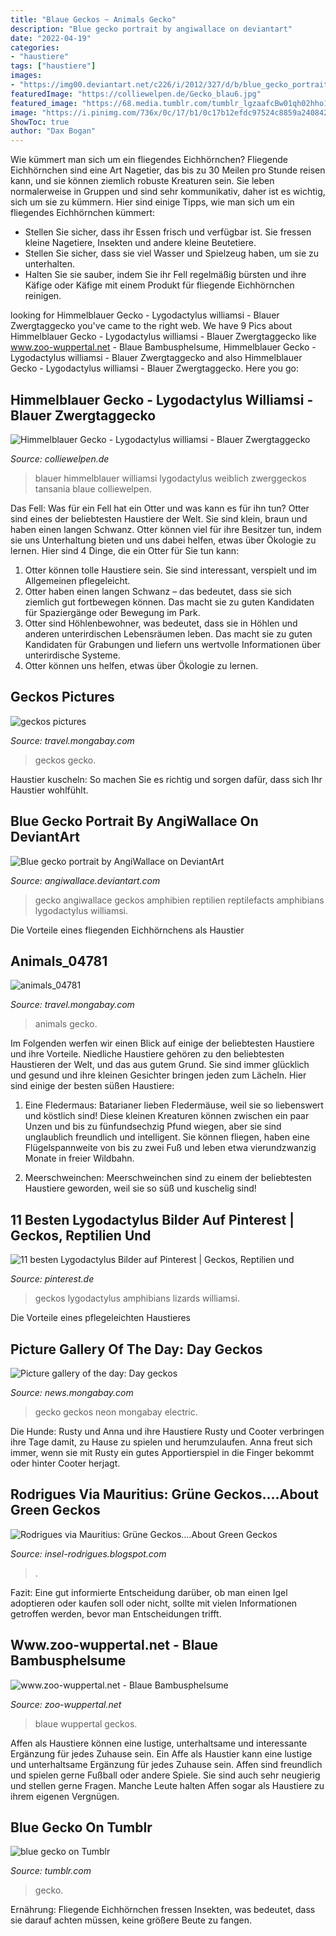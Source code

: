 ```yaml
---
title: "Blaue Geckos ~ Animals Gecko"
description: "Blue gecko portrait by angiwallace on deviantart"
date: "2022-04-19"
categories:
- "haustiere"
tags: ["haustiere"]
images:
- "https://img00.deviantart.net/c226/i/2012/327/d/b/blue_gecko_portrait_by_anginelson-d5lycqi.jpg"
featuredImage: "https://colliewelpen.de/Gecko_blau6.jpg"
featured_image: "https://68.media.tumblr.com/tumblr_lgzaafcBw01qh02hho1_500.jpg"
image: "https://i.pinimg.com/736x/0c/17/b1/0c17b12efdc97524c8859a240842fe0f--yellow-geckos.jpg"
ShowToc: true
author: "Dax Bogan"
---
```



Wie kümmert man sich um ein fliegendes Eichhörnchen?
Fliegende Eichhörnchen sind eine Art Nagetier, das bis zu 30 Meilen pro Stunde reisen kann, und sie können ziemlich robuste Kreaturen sein. Sie leben normalerweise in Gruppen und sind sehr kommunikativ, daher ist es wichtig, sich um sie zu kümmern. Hier sind einige Tipps, wie man sich um ein fliegendes Eichhörnchen kümmert:
- Stellen Sie sicher, dass ihr Essen frisch und verfügbar ist. Sie fressen kleine Nagetiere, Insekten und andere kleine Beutetiere.
- Stellen Sie sicher, dass sie viel Wasser und Spielzeug haben, um sie zu unterhalten.
- Halten Sie sie sauber, indem Sie ihr Fell regelmäßig bürsten und ihre Käfige oder Käfige mit einem Produkt für fliegende Eichhörnchen reinigen.

	

		
looking for Himmelblauer Gecko - Lygodactylus williamsi - Blauer Zwergtaggecko you've came to the right web. We have 9 Pics about Himmelblauer Gecko - Lygodactylus williamsi - Blauer Zwergtaggecko like www.zoo-wuppertal.net - Blaue Bambusphelsume, Himmelblauer Gecko - Lygodactylus williamsi - Blauer Zwergtaggecko and also Himmelblauer Gecko - Lygodactylus williamsi - Blauer Zwergtaggecko. Here you go:
		
    
## Himmelblauer Gecko - Lygodactylus Williamsi - Blauer Zwergtaggecko

<img loading=lazy src="https://colliewelpen.de/Gecko_blau6.jpg" onerror="this.onerror=null;this.src='https://tse1.mm.bing.net/th?id=OIP.smXPRDYXp4pqDmaIuIBE1gHaFI&amp;pid=15.1';" alt="Himmelblauer Gecko - Lygodactylus williamsi - Blauer Zwergtaggecko">

_Source: colliewelpen.de_

>blauer himmelblauer williamsi lygodactylus weiblich zwerggeckos tansania blaue colliewelpen. 

	

Das Fell: Was für ein Fell hat ein Otter und was kann es für ihn tun?
Otter sind eines der beliebtesten Haustiere der Welt. Sie sind klein, braun und haben einen langen Schwanz. Otter können viel für ihre Besitzer tun, indem sie uns Unterhaltung bieten und uns dabei helfen, etwas über Ökologie zu lernen. Hier sind 4 Dinge, die ein Otter für Sie tun kann:
1) Otter können tolle Haustiere sein. Sie sind interessant, verspielt und im Allgemeinen pflegeleicht.
2) Otter haben einen langen Schwanz – das bedeutet, dass sie sich ziemlich gut fortbewegen können. Das macht sie zu guten Kandidaten für Spaziergänge oder Bewegung im Park.
3) Otter sind Höhlenbewohner, was bedeutet, dass sie in Höhlen und anderen unterirdischen Lebensräumen leben. Das macht sie zu guten Kandidaten für Grabungen und liefern uns wertvolle Informationen über unterirdische Systeme.
4) Otter können uns helfen, etwas über Ökologie zu lernen.

    
## Geckos Pictures

<img loading=lazy src="https://mongabay-images.s3.amazonaws.com/animals/150/animals_04785.jpg" onerror="this.onerror=null;this.src='https://tse4.mm.bing.net/th?id=OIP.zO1ShPxZm_BUQMwyol9ZZQAAAA&amp;pid=15.1';" alt="geckos pictures">

_Source: travel.mongabay.com_

>geckos gecko. 

	

Haustier kuscheln: So machen Sie es richtig und sorgen dafür, dass sich Ihr Haustier wohlfühlt.

    
## Blue Gecko Portrait By AngiWallace On DeviantArt

<img loading=lazy src="https://img00.deviantart.net/c226/i/2012/327/d/b/blue_gecko_portrait_by_anginelson-d5lycqi.jpg" onerror="this.onerror=null;this.src='https://tse1.mm.bing.net/th?id=OIP.LEBXNhpa5kiPonpmkoUl6gHaLH&amp;pid=15.1';" alt="Blue gecko portrait by AngiWallace on DeviantArt">

_Source: angiwallace.deviantart.com_

>gecko angiwallace geckos amphibien reptilien reptilefacts amphibians lygodactylus williamsi. 

	

Die Vorteile eines fliegenden Eichhörnchens als Haustier

    
## Animals_04781

<img loading=lazy src="https://mongabay-images.s3.amazonaws.com/animals/600/animals_04781.jpg" onerror="this.onerror=null;this.src='https://tse3.mm.bing.net/th?id=OIP.lyuFfOBsqkJYGkxxNK-bYgHaE8&amp;pid=15.1';" alt="animals_04781">

_Source: travel.mongabay.com_

>animals gecko. 

	

Im Folgenden werfen wir einen Blick auf einige der beliebtesten Haustiere und ihre Vorteile.
Niedliche Haustiere gehören zu den beliebtesten Haustieren der Welt, und das aus gutem Grund. Sie sind immer glücklich und gesund und ihre kleinen Gesichter bringen jeden zum Lächeln. Hier sind einige der besten süßen Haustiere:
1. Eine Fledermaus: Batarianer lieben Fledermäuse, weil sie so liebenswert und köstlich sind! Diese kleinen Kreaturen können zwischen ein paar Unzen und bis zu fünfundsechzig Pfund wiegen, aber sie sind unglaublich freundlich und intelligent. Sie können fliegen, haben eine Flügelspannweite von bis zu zwei Fuß und leben etwa vierundzwanzig Monate in freier Wildbahn.

2. Meerschweinchen: Meerschweinchen sind zu einem der beliebtesten Haustiere geworden, weil sie so süß und kuschelig sind!

    
## 11 Besten Lygodactylus Bilder Auf Pinterest | Geckos, Reptilien Und

<img loading=lazy src="https://i.pinimg.com/736x/0c/17/b1/0c17b12efdc97524c8859a240842fe0f--yellow-geckos.jpg" onerror="this.onerror=null;this.src='https://tse1.mm.bing.net/th?id=OIP.mk_pnJjv4dp0FkaBcfiI5wHaEJ&amp;pid=15.1';" alt="11 besten Lygodactylus Bilder auf Pinterest | Geckos, Reptilien und">

_Source: pinterest.de_

>geckos lygodactylus amphibians lizards williamsi. 

	

Die Vorteile eines pflegeleichten Haustieres

    
## Picture Gallery Of The Day: Day Geckos

<img loading=lazy src="http://mongabay.s3.amazonaws.com/animals/600/herps_1712.jpg" onerror="this.onerror=null;this.src='https://tse3.mm.bing.net/th?id=OIP.lkW0tIflqOrRjTu-ftjZsAHaE8&amp;pid=15.1';" alt="Picture gallery of the day: Day geckos">

_Source: news.mongabay.com_

>gecko geckos neon mongabay electric. 

	

Die Hunde: Rusty und
Anna und ihre Haustiere Rusty und Cooter verbringen ihre Tage damit, zu Hause zu spielen und herumzulaufen. Anna freut sich immer, wenn sie mit Rusty ein gutes Apportierspiel in die Finger bekommt oder hinter Cooter herjagt.

    
## Rodrigues Via Mauritius: Grüne Geckos....About Green Geckos

<img loading=lazy src="https://3.bp.blogspot.com/-g3n7clq1mbc/VX86b36I0EI/AAAAAAAASxI/CIYr5xRg6jM/s1600/IMG_2439.extrkl.jpg" onerror="this.onerror=null;this.src='https://tse2.mm.bing.net/th?id=OIP.wFlgsDDZqGImK_9P9UgcagHaCz&amp;pid=15.1';" alt="Rodrigues via Mauritius: Grüne Geckos....About Green Geckos">

_Source: insel-rodrigues.blogspot.com_

>. 

	

Fazit: Eine gut informierte Entscheidung darüber, ob man einen Igel adoptieren oder kaufen soll oder nicht, sollte mit vielen Informationen getroffen werden, bevor man Entscheidungen trifft.

    
## Www.zoo-wuppertal.net - Blaue Bambusphelsume

<img loading=lazy src="https://www.zoo-wuppertal.net/0-pics/4-tiere/reptilien/schuppenkriechtiere/geckos/blaue-bambusphelsume/2012/20121227/20121227-146-blaue-bambusphelsume.jpg" onerror="this.onerror=null;this.src='https://tse3.mm.bing.net/th?id=OIP.apGhzvLupGFt3xXqYxd40QHaGM&amp;pid=15.1';" alt="www.zoo-wuppertal.net - Blaue Bambusphelsume">

_Source: zoo-wuppertal.net_

>blaue wuppertal geckos. 

	

Affen als Haustiere können eine lustige, unterhaltsame und interessante Ergänzung für jedes Zuhause sein.
Ein Affe als Haustier kann eine lustige und unterhaltsame Ergänzung für jedes Zuhause sein. Affen sind freundlich und spielen gerne Fußball oder andere Spiele. Sie sind auch sehr neugierig und stellen gerne Fragen. Manche Leute halten Affen sogar als Haustiere zu ihrem eigenen Vergnügen.

    
## Blue Gecko On Tumblr

<img loading=lazy src="https://68.media.tumblr.com/tumblr_lgzaafcBw01qh02hho1_500.jpg" onerror="this.onerror=null;this.src='https://tse1.mm.bing.net/th?id=OIP.7vZcHoRmVBm5EPV_o-LBywHaFd&amp;pid=15.1';" alt="blue gecko on Tumblr">

_Source: tumblr.com_

>gecko. 

	

Ernährung: Fliegende Eichhörnchen fressen Insekten, was bedeutet, dass sie darauf achten müssen, keine größere Beute zu fangen.


